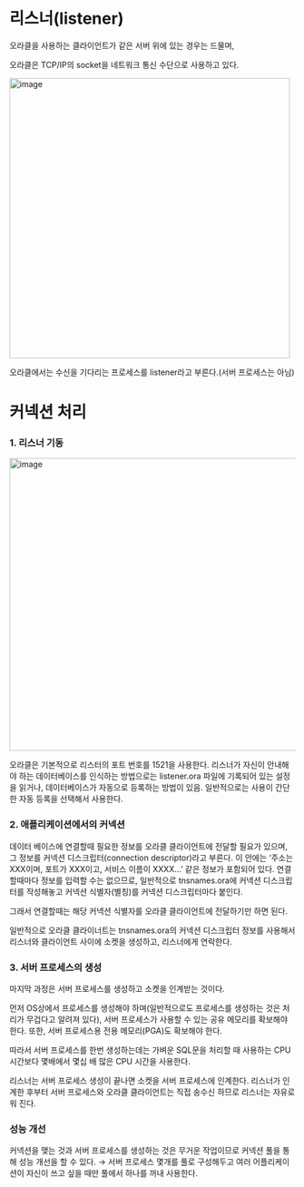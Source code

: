 # 리스너(listener)

오라클을 사용하는 클라이언트가 같은 서버 위에 있는 경우는 드물며,

오라클은 TCP/IP의 socket을 네트워크 통신 수단으로 사용하고 있다.

 

<img width="494" alt="image" src="https://github.com/jeongye01/TIL/assets/74299317/164887fc-1eb3-4a86-8b61-e7fbd2c2b897">


오라클에서는 수신을 기다리는 프로세스를 listener라고 부른다.(서버 프로세스는 아님)

# 커넥션 처리

### 1. 리스너 기동

<img width="516" alt="image" src="https://github.com/jeongye01/TIL/assets/74299317/e23f4823-289f-4af8-8d84-83d7133655d0">


오라클은 기본적으로 리스터의 포트 번호를 1521을 사용한다. 리스너가 자신이 안내해야 하는 데이터베이스를 인식하는 방법으로는 listener.ora 파일에 기록되어 있는 설정을 읽거나, 데이터베이스가 자동으로 등록하는 방법이 있음. 일반적으로는 사용이 간단한 자동 등록을 선택해서 사용한다.

### 2. 애플리케이션에서의 커넥션

데이터 베이스에 연결할때 필요한 정보를 오라클 클라이언트에 전달할 필요가 있으며, 그 정보를 커넥션 디스크립터(connection descriptor)라고 부른다. 이 안에는 ‘주소는 XXX이며, 포트가 XXX이고, 서비스 이름이 XXXX…’ 같은 정보가 포함되어 있다. 연결할때마다 정보를 입력할 수는 없으므로, 일반적으로  tnsnames.ora에 커넥션 디스크립터를 작성해놓고 커넥션 식별자(별칭)를 커넥션 디스크립터마다 붙인다.

그래서 연결할때는 해당 커넥션 식별자를 오라클 클라이언트에 전달하기만 하면 된다.

일반적으로 오라클 클라이너트는 tnsnames.ora의 커넥션 디스크립터 정보를 사용해서 리스너와 클라이언트 사이에 소켓을 생성하고, 리스너에게 연락한다.

### 3. 서버 프로세스의 생성

마지막 과정은 서버 프로세스를 생성하고 소켓을 인계받는 것이다. 

먼저 OS상에서 프로세스를 생성해야 하며(일반적으로도 프로세스를 생성하는 것은 처리가 무겁다고 알려져 있다), 서버 프로세스가 사용할 수 있는 공유 메모리를 확보해야 한다. 또한, 서버 프로세스용 전용 메모리(PGA)도 확보해야 한다. 

따라서 서버 프로세스를 한번 생성하는데는 가벼운 SQL문을 처리할 때 사용하는 CPU 시간보다 몇배에서 몇십  배 많은 CPU 시간을 사용한다. 

리스너는 서버 프로세스 생성이 끝나면 소켓을 서버 프로세스에 인계한다. 리스너가 인계한 후부터 서버 프로세스와 오라클 클라이언트는 직접 송수신 하므로 리스너는 자유로워 진다. 

 

### 성능 개선

커넥션을 맺는 것과 서버 프로세스를 생성하는 것은 무거운 작업이므로 커넥션 풀을 통해 성능 개선을 할 수 있다. → 서버 프로세스 몇개를 풀로 구성해두고 여러 어플리케이션이 자신이 쓰고 싶을 때만 풀에서 하나를 꺼내 사용한다.
